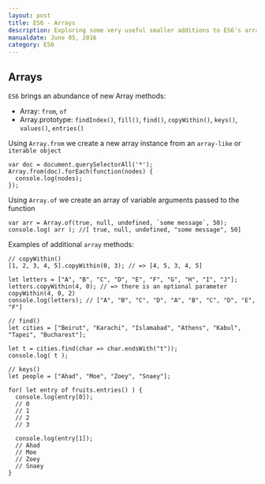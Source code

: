 ```yaml
---
layout: post
title: ES6 - Arrays
description: Exploring some very useful smaller additions to ES6's array.prototype.
manualdate: June 05, 2016
category: ES6
---
```


## Arrays

`ES6` brings an abundance of new Array methods:

* Array: `from`, `of`
* Array.prototype: `findIndex()`, `fill()`, `find()`, `copyWithin()`, `keys()`, `values()`, `entries()`

Using `Array.from` we create a new array instance from an `array-like` or `iterable object` 

<pre><code class="language-javascript">var doc = document.querySelectorAll('*');
Array.from(doc).forEach(function(nodes) {
  console.log(nodes);
});
</code></pre>

Using `Array.of` we create an array of variable arguments passed to the function

<pre><code class="language-javascript">var arr = Array.of(true, null, undefined, `some message`, 50);
console.log( arr ); //[ true, null, undefined, "some message", 50]
</code></pre>

Examples of additional `array` methods:

<pre><code class="language-javascript">// copyWithin()
[1, 2, 3, 4, 5].copyWithin(0, 3); // => [4, 5, 3, 4, 5]

let letters = ["A", "B", "C", "D", "E", "F", "G", "H", "I", "J"];
letters.copyWithin(4, 0); // => there is an optional parameter copyWithin(4, 0, 2)
console.log(letters); // ["A", "B", "C", "D", "A", "B", "C", "D", "E", "F"]

// find()
let cities = ["Beirut", "Karachi", "Islamabad", "Athens", "Kabul", "Tapei", "Bucharest"];

let t = cities.find(char => char.endsWith("t"));
console.log( t ); 

// keys()
let people = ["Ahad", "Moe", "Zoey", "Snaey"];

for( let entry of fruits.entries() ) {
  console.log(entry[0]);
  // 0
  // 1
  // 2
  // 3
  
  console.log(entry[1]);
  // Ahad
  // Moe
  // Zoey
  // Snaey
}
</code></pre>
